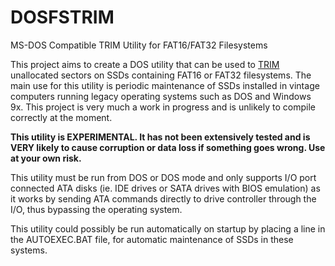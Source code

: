 # DOSFSTRIM
MS-DOS Compatible TRIM Utility for FAT16/FAT32 Filesystems

This project aims to create a DOS utility that can be used to [TRIM](https://en.wikipedia.org/wiki/Trim_\(computing\)) unallocated sectors on SSDs containing FAT16 or FAT32 filesystems. The main use for this utility is periodic maintenance of SSDs installed in vintage computers running legacy operating systems such as DOS and Windows 9x. This project is very much a work in progress and is unlikely to compile correctly at the moment.

**This utility is EXPERIMENTAL. It has not been extensively tested and is __VERY__ likely to cause corruption or data loss if something goes wrong. Use at your own risk.**

This utility must be run from DOS or DOS mode and only supports I/O port connected ATA disks (ie. IDE drives or SATA drives with BIOS emulation) as it works by sending ATA commands directly to drive controller through the I/O, thus bypassing the operating system.

This utility could possibly be run automatically on startup by placing a line in the AUTOEXEC.BAT file, for automatic maintenance of SSDs in these systems.

